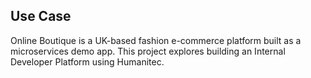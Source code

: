 ## Use Case
Online Boutique is a UK-based fashion e-commerce platform built as a microservices demo app. This project explores building an Internal Developer Platform using Humanitec.
